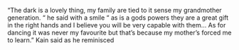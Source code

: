 “The dark is a lovely thing, my family are tied to it sense my grandmother generation. “ he said with a smile 
“ as is a gods powers they are a great gift in the right hands and I believe you will be very capable with them... As for dancing it was never my favourite but that’s because my mother’s forced me to learn.” Kain said as he reminisced